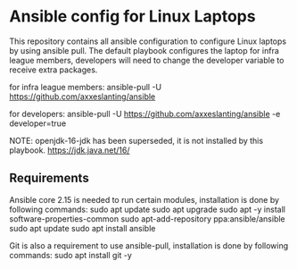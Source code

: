 # Ansible config for Linux Laptops
This repository contains all ansible configuration to configure Linux laptops by using ansible pull.
The default playbook configures the laptop for infra league members, developers will need to change the developer variable to receive extra packages.

for infra league members:
ansible-pull -U https://github.com/axxeslanting/ansible

for developers:
ansible-pull -U https://github.com/axxeslanting/ansible -e developer=true

NOTE:
openjdk-16-jdk has been superseded, it is not installed by this playbook.
https://jdk.java.net/16/

## Requirements
Ansible core 2.15 is needed to run certain modules, installation is done by following commands:
sudo apt update
sudo apt upgrade
sudo apt -y install software-properties-common
sudo apt-add-repository ppa:ansible/ansible
sudo apt update
sudo apt install ansible

Git is also a requirement to use ansible-pull, installation is done by following commands:
sudo apt install git -y
